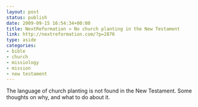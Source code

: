 ```yaml
---
layout: post
status: publish
date: 2009-09-15 16:54:34+00:00
title: NextReformation » No church planting in the New Testament
link: http://nextreformation.com/?p=2876
type: aside
categories:
- bible
- church
- missiology
- mission
- new testament
---
```


The language of church planting is not found in the New Testament. Some thoughts on why, and what to do about it.

